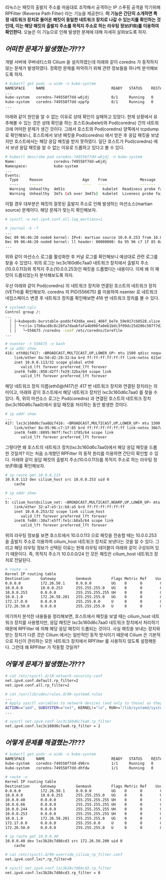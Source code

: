 리눅스는 패킷의 출발지 주소를 마음대로 조작해서 공격하는 IP 스푸핑 공격을 막기위해 RPFilter (Reverse Path Filter) 라는 기능을 제공한다. **이 기능은 간단히 소개하면 특정 네트워크 장치로 들어온 패킷이 동일한 네트워크 장치로 나갈 수 있는지를 확인하는 것인데, 이는 해당 패킷의 출발지 주소를 목적지 주소로 하는 라우팅 정보(FIB)를 이용하여 확인한다.** 오늘은 이 기능으로 인해 발생한 문제에 대해 자세히 살펴보도록 하자.

## _어떠한 문제가 발생했는가???_

개발 서버에 쿠버네티스와 Cilium 을 설치하였는데 아래와 같이 coredns 가 동작하지 않는 문제가 발생하였다. 정확한 문제를 파악하기 위해 관련 정보들을 하나씩 분석해보도록 하자.

```bash
# kubectl get pods -o wide -n kube-system
NAMESPACE     NAME                              READY   STATUS    RESTARTS   AGE     IP              NODE    NOMINATED NODE   READINESS GATES
...
kube-system   coredns-749558f7dd-w6jdj          0/1     Running   0          2m59s   10.0.0.113      node0   <none>           <none>
kube-system   coredns-749558f7dd-xppfp          0/1     Running   0          2m59s   10.0.0.250      node0   <none>           <none>
...
```

아래와 같이 원인을 알 수 없는 이유로 상태 확인이 실패하고 있었다. 현재 상황에서 유추해볼 수 있는 것은 상태 확인을 하는 호스트(kubelet)와 Pod(coredns) 간의 네트워크에 어떠한 문제가 생긴 것이다. 그래서 호스트와 Pod(coredns) 양쪽에서 tcpdump 로 확인해보니, 호스트에서 보낸 패킷을 Pod(coredns) 에서 받은 후 응답 패킷을 보냈지만 호스트에서는 해당 응답 패킷을 받지 못하였다. 일단 호스트가 Pod(coredns) 에서 보낸 응답 패킷을 알 수 없는 이유로 드롭하고 있다고 볼 수 있다.

```bash
# kubectl describe pod coredns-749558f7dd-w6jdj -n kube-system
Name:                 coredns-749558f7dd-w6jdj
Namespace:            kube-system
...
Events:
  Type     Reason                  Age    From               Message
  ----     ------                  ----   ----               -------
  Warning  Unhealthy  4m51s                 kubelet  Readiness probe failed: Get "http://10.0.0.113:8181/ready": dial tcp 10.0.0.113:8181: i/o timeout (Client.Timeout exceeded while awaiting headers)
  Warning  Unhealthy  3m7s (x5 over 3m47s)  kubelet  Liveness probe failed: Get "http://10.0.0.113:8080/health": context deadline exceeded (Client.Timeout exceeded while awaiting headers)
```

이럴 경우 대부분은 패킷의 잘못된 출발지 주소로 인해 발생하는 마션소스(martian source) 문제이다. 해당 문제가 맞는지 확인해보자.

```bash
# sysctl -w net.ipv4.conf.all.log_martians=1

# journal -k -f
...
Dec 09 06:46:20 node0 kernel: IPv4: martian source 10.0.0.253 from 10.0.0.113, on dev lxc3c160d6c7aa0
Dec 09 06:46:20 node0 kernel: ll header: 00000000: 8a 95 96 c7 1f 85 0a 50 d2 29 32 ba 08 00
...
```

위와 같이 마션소스 로그를 활성화한 후 커널 로그를 확인해보니 예상대로 관련 로그를 찾을 수 있었다. 위의 로그는 lxc3c160d6c7aa0 네트워크 장치에서 출발지 주소(10.0.0.113)와 목적지 주소(10.0.0.253)인 패킷을 드롭했다는 내용이다. 이제 왜 이 패킷이 드롭되었는지 분석해보도록 하자.

우선 아래와 같이 Pod(coredns) 의 네트워크 장치와 연결된 호스트의 네트워크 장치(VETH)를 확인해보자. coredns 의 PID(556675) 를 이용하여 nsenter 로 네트워크 네임스페이스 변경 후 네트워크 장치를 확인해보면 416 번 네트워크 장치를 볼 수 있다.

```bash
# systemd-cgls
Control group /:
...
  │ ├─kubepods-burstable-poddcf43d8a_eee1_466f_be7e_59e917cb8528.slice
  │ │ └─crio-17b0acd8c8c28fa7daabfafa4b096fa0eb1bdc3f09dc25d206c507f7d2cf849d.scope …
  │ │   └─556675 /coredns -conf /etc/coredns/Corefile
...

# nsenter -t 556675 -n bash
# ip addr show
416: eth0@if417: <BROADCAST,MULTICAST,UP,LOWER_UP> mtu 1500 qdisc noqueue state UP group default qlen 1000
    link/ether 0a:50:d2:29:32:ba brd ff:ff:ff:ff:ff:ff link-netns 621e8a57-2e46-4753-b9f1-c947fed6bdf6
    inet 10.0.0.113/32 scope global eth0
       valid_lft forever preferred_lft forever
    inet6 fe80::850:d2ff:fe29:32ba/64 scope link
       valid_lft forever preferred_lft forever
```

해당 네트워크 장치 이름(eth0@if417)은 417 번 네트워크 장치와 연결된 장치라는 의미이고, 아래와 같이 호스트에서 해당 네트워크 장치인 lxc3c160d6c7aa0 를 찾을 수 있다. 즉, 위의 마션소스 로그는 Pod(coredns) 과 연결된 호스트의 네트워크 장치(lxc3c160d6c7aa0)에서 응답 패킷을 처리하는 동안 발생한 것이다.

```bash
# ip addr show
...
417: lxc3c160d6c7aa0@if416: <BROADCAST,MULTICAST,UP,LOWER_UP> mtu 1500 qdisc noqueue state UP group default qlen 1000
    link/ether 8a:95:96:c7:1f:85 brd ff:ff:ff:ff:ff:ff link-netns 36b7afe0-19f3-47cc-be7b-842bbfe9c960
    inet6 fe80::8895:96ff:fec7:1f85/64 scope link
       valid_lft forever preferred_lft forever
```

그렇다면 왜 호스트의 네트워크 장치(lxc3c160d6c7aa0)에서 해당 응답 패킷을 드롭한 것일까? 이는 처음 소개했던 RPFilter 의 동작 원리를 이용하면 간단히 확인할 수 있다. 아래와 같이 응답 패킷의 출발지 주소(10.0.0.113)를 목적지 주소로 하는 라우팅 정보(FIB)를 확인해보자.

```bash
# ip route get 10.0.0.113
10.0.0.113 dev cilium_host src 10.0.0.253 uid 0
    cache

# ip addr show
...
5: cilium_host@cilium_net: <BROADCAST,MULTICAST,NOARP,UP,LOWER_UP> mtu 1500 qdisc noqueue state UP group default qlen 1000
    link/ether 32:a7:e5:1c:b8:a5 brd ff:ff:ff:ff:ff:ff
    inet 10.0.0.253/32 scope link cilium_host
       valid_lft forever preferred_lft forever
    inet6 fe80::30a7:e5ff:fe1c:b8a5/64 scope link
       valid_lft forever preferred_lft forever
```

위의 라우팅 정보를 보면 호스트에서 10.0.0.113 으로 패킷을 전송할 때는 10.0.0.253 을 출발지 주소로 이용하여 cilium_host 네트워크 장치로 보낸다는 것을 알 수 있다. 그리고 해당 라우팅 정보가 선택된 이유는 현재 라우팅 테이블이 아래와 같이 구성되어 있기 때문이다. 즉, 목적지 주소가 10.0.0.0/24 인 모든 패킷은 cilium_host 네트워크 장치로 전달된다.

```bash
# route -n
Kernel IP routing table
Destination     Gateway         Genmask         Flags Metric Ref    Use Iface
0.0.0.0         172.26.50.1     0.0.0.0         UG    0      0        0 eno1
10.0.0.0        10.0.0.253      255.255.255.0   UG    0      0        0 cilium_host
10.0.0.253      0.0.0.0         255.255.255.255 UH    0      0        0 cilium_host
10.0.1.0        172.26.50.201   255.255.255.0   UG    0      0        0 eno1
172.17.0.0      0.0.0.0         255.255.0.0     U     0      0        0 docker0
172.26.50.0     0.0.0.0         255.255.255.0   U     0      0        0 eno1
```

여기까지 분석한 내용들을 정리해보면, 호스트에서 패킷을 보낼 때는 cilium_host 네트워크 장치를 사용했지만, 응답 패킷은 lxc3c160d6c7aa0 네트워크 장치에서 처리하기 때문에 RPFilter 에 의해 해당 응답 패킷이 드롭되는 것이다. 사실 패킷을 보내는 장치와 받는 장치가 다른 것은 Cilium 에서는 일반적인 동작 방식이기 때문에 Cilium 은 기본적으로 자신이 관리하는 모든 네트워크 장치에서 RPFilter 를 사용하지 않도록 설정해둔다. 그런데 왜 RPFilter 가 작동할 것일까?

## _어떻게 문제가 발생했는가???_

```bash
# cat /etc/sysctl.d/10-network-security.conf
net.ipv4.conf.default.rp_filter=2
net.ipv4.conf.all.rp_filter=2

# cat /usr/lib/udev/rules.d/99-systemd.rules
...
# Apply sysctl variables to network devices (and only to those) as they appear.
ACTION=="add", SUBSYSTEM=="net", KERNEL!="lo", RUN+="/lib/systemd/systemd-sysctl --prefix=/net/ipv4/conf/$name --prefix=/net/ipv4/neigh/$name --prefix=/net/ipv6/conf/$name --prefix=/net/ipv6/neigh/$name"
...

# sysctl net.ipv4.conf.lxc3c160d6c7aa0.rp_filter
net.ipv4.conf.lxc3c160d6c7aa0.rp_filter = 2
```

## _어떻게 문제를 해결했는가???_

```bash
# kubectl get pods -o wide -n kube-system
NAMESPACE     NAME                              READY   STATUS    RESTARTS   AGE   IP              NODE    NOMINATED NODE   READINESS GATES
kube-system   coredns-749558f7dd-d96rn          1/1     Running   0          82s   10.0.0.40       node0   <none>           <none>
kube-system   coredns-749558f7dd-dhfdw          1/1     Running   0          82s   10.0.0.244      node0   <none>           <none>

# route -n
Kernel IP routing table
Destination     Gateway         Genmask         Flags Metric Ref    Use Iface
0.0.0.0         172.26.50.1     0.0.0.0         UG    0      0        0 eno1
10.0.0.0        10.0.0.253      255.255.255.0   UG    0      0        0 cilium_host
10.0.0.40       0.0.0.0         255.255.255.255 UH    0      0        0 lxc3b28c7d86cd3
10.0.0.66       0.0.0.0         255.255.255.255 UH    0      0        0 lxc_health
10.0.0.244      0.0.0.0         255.255.255.255 UH    0      0        0 lxcd27b1006c4c8
10.0.0.253      0.0.0.0         255.255.255.255 UH    0      0        0 cilium_host
10.0.1.0        172.26.50.201   255.255.255.0   UG    0      0        0 eno1
172.17.0.0      0.0.0.0         255.255.0.0     U     0      0        0 docker0
172.26.50.0     0.0.0.0         255.255.255.0   U     0      0        0 eno1

# ip route get 10.0.0.40
10.0.0.40 dev lxc3b28c7d86cd3 src 172.26.50.200 uid 0
    cache
```

```bash
# cat /etc/sysctl.d/99-override_cilium_rp_filter.conf
net.ipv4.conf.lxc*.rp_filter=0

# sysctl net.ipv4.conf.lxc3b28c7d86cd3.rp_filter
net.ipv4.conf.lxc3b28c7d86cd3.rp_filter = 0
```
